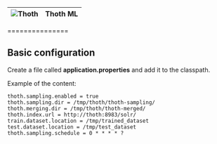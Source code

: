 |     ![Thoth](/../master/img/thoth-logo.png?raw=true)    |            Thoth ML|
| ------------- |:-------------:|

===============

Basic configuration
--------------------

Create a file called **application.properties** and add it to the classpath.

Example of the content:

```
thoth.sampling.enabled = true
thoth.sampling.dir = /tmp/thoth/thoth-sampling/
thoth.merging.dir = /tmp/thoth/thoth-merged/
thoth.index.url = http://thoth:8983/solr/
train.dataset.location = /tmp/trained_dataset
test.dataset.location = /tmp/test_dataset
thoth.sampling.schedule = 0 * * * * ?

```

